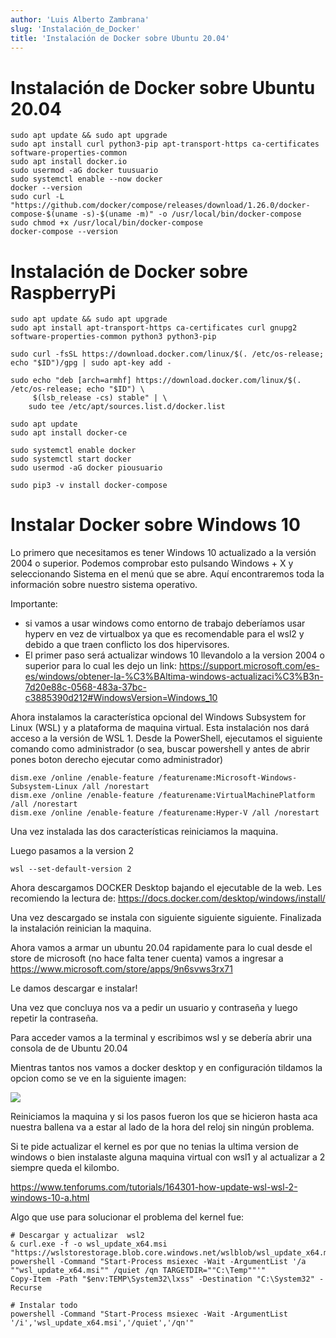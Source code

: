 ```yaml
---
author: 'Luis Alberto Zambrana'
slug: 'Instalación_de_Docker'
title: 'Instalación de Docker sobre Ubuntu 20.04'
---
```


# Instalación de Docker sobre Ubuntu 20.04

```
sudo apt update && sudo apt upgrade
sudo apt install curl python3-pip apt-transport-https ca-certificates software-properties-common
sudo apt install docker.io
sudo usermod -aG docker tuusuario
sudo systemctl enable --now docker
docker --version
sudo curl -L "https://github.com/docker/compose/releases/download/1.26.0/docker-compose-$(uname -s)-$(uname -m)" -o /usr/local/bin/docker-compose
sudo chmod +x /usr/local/bin/docker-compose
docker-compose --version
```

# Instalación de Docker sobre RaspberryPi

```
sudo apt update && sudo apt upgrade
sudo apt install apt-transport-https ca-certificates curl gnupg2 software-properties-common python3 python3-pip

sudo curl -fsSL https://download.docker.com/linux/$(. /etc/os-release; echo "$ID")/gpg | sudo apt-key add -

sudo echo "deb [arch=armhf] https://download.docker.com/linux/$(. /etc/os-release; echo "$ID") \
     $(lsb_release -cs) stable" | \
    sudo tee /etc/apt/sources.list.d/docker.list
    
sudo apt update
sudo apt install docker-ce

sudo systemctl enable docker
sudo systemctl start docker
sudo usermod -aG docker piousuario

sudo pip3 -v install docker-compose

```

# Instalar Docker sobre Windows 10

Lo primero que necesitamos es tener Windows 10 actualizado a la versión  2004 o superior. Podemos comprobar esto pulsando Windows + X y  seleccionando Sistema en el menú que se abre. Aquí encontraremos toda la información sobre nuestro sistema operativo.

Importante: 

- si vamos a usar windows como entorno de trabajo deberíamos usar hyperv en vez de virtualbox ya que es recomendable para el wsl2 y debido a que traen conflicto los dos hipervisores.
- El primer paso será actualizar windows 10 llevandolo a la version 2004 o superior para lo cual les dejo un link: https://support.microsoft.com/es-es/windows/obtener-la-%C3%BAltima-windows-actualizaci%C3%B3n-7d20e88c-0568-483a-37bc-c3885390d212#WindowsVersion=Windows_10

Ahora instalamos la característica opcional del Windows Subsystem for  Linux (WSL) y a plataforma de maquina virtual. Esta instalación nos dará acceso a la versión de WSL 1. Desde la  PowerShell, ejecutamos el siguiente comando como administrador (o sea, buscar powershell y antes de abrir pones boton derecho ejecutar como administrador)

```
dism.exe /online /enable-feature /featurename:Microsoft-Windows-Subsystem-Linux /all /norestart
dism.exe /online /enable-feature /featurename:VirtualMachinePlatform /all /norestart
dism.exe /online /enable-feature /featurename:Hyper-V /all /norestart
```

Una vez instalada las dos características reiniciamos la maquina. 

Luego pasamos a la version 2

```
wsl --set-default-version 2
```

Ahora descargamos DOCKER Desktop bajando el ejecutable de la web. Les recomiendo la lectura de: https://docs.docker.com/desktop/windows/install/

Una vez descargado se instala con siguiente siguiente siguiente. Finalizada la instalación reinician la maquina.

Ahora vamos a armar un ubuntu 20.04 rapidamente para lo cual desde el store de microsoft (no hace falta tener cuenta) vamos a ingresar a https://www.microsoft.com/store/apps/9n6svws3rx71

Le damos descargar e instalar!

Una vez que concluya nos va a pedir un usuario y contraseña y luego repetir la contraseña.

Para acceder vamos a la terminal y escribimos wsl y se debería abrir una consola de de Ubuntu 20.04

Mientras tantos nos vamos a docker desktop y en configuración tildamos la opcion como se ve en la siguiente imagen:

![](C:\Users\luiz\Documents\MEGA\BlogZeta\TodoEnMD\dockerdesktopactivarwls2.png)

Reiniciamos la maquina y si los pasos fueron los que se hicieron hasta aca nuestra ballena va a estar al lado de la hora del reloj sin ningún problema.

Si te pide actualizar el kernel es por que no tenias la ultima version de windows o bien instalaste alguna maquina virtual con wsl1 y al actualizar a 2 siempre queda el kilombo.

https://www.tenforums.com/tutorials/164301-how-update-wsl-wsl-2-windows-10-a.html

Algo que use para solucionar el problema del kernel fue:

```
# Descargar y actualizar  wsl2
& curl.exe -f -o wsl_update_x64.msi "https://wslstorestorage.blob.core.windows.net/wslblob/wsl_update_x64.msi"
powershell -Command "Start-Process msiexec -Wait -ArgumentList '/a ""wsl_update_x64.msi"" /quiet /qn TARGETDIR=""C:\Temp""'"
Copy-Item -Path "$env:TEMP\System32\lxss" -Destination "C:\System32" -Recurse

# Instalar todo
powershell -Command "Start-Process msiexec -Wait -ArgumentList '/i','wsl_update_x64.msi','/quiet','/qn'"

```

